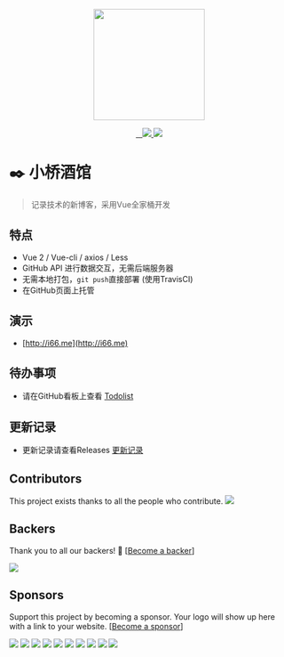 <p align="center">
  <img src="https://user-images.githubusercontent.com/18715564/41582703-e8f62c6c-73d4-11e8-8354-c7a230311f9a.png" alt="" width=200>
</p>
<p align="center">
  <a href="https://travis-ci.org/LeachZhou/blog">
    <img src="https://travis-ci.org/LeachZhou/blog.svg?branch=master" alt="">
  </a>
  <a href="https://github.com/LeachZhou/blog/releases">
     <img src="https://img.shields.io/github/release/LeachZhou/blog.svg" alt="">
  </a>
  <a href="https://github.com/LeachZhou/blog/blob/master/LICENSE">
     <img src="https://img.shields.io/github/license/LeachZhou/blog.svg" alt="">
  </a>
  <a href="#backers" alt="sponsors on Open Collective">
  		<img src="https://opencollective.com/blog/backers/badge.svg" />
  </a> 
  <a href="#sponsors" alt="Sponsors on Open Collective">
  		<img src="https://opencollective.com/blog/sponsors/badge.svg" />
  </a>
</p>

# :black_nib: 小桥酒馆

> 记录技术的新博客，采用Vue全家桶开发

## 特点
- Vue 2 / Vue-cli / axios / Less
- GitHub API 进行数据交互，无需后端服务器
- 无需本地打包，`git push`直接部署 (使用TravisCI)
- 在GitHub页面上托管
## 演示
- [http://i66.me](http://i66.me)

## 待办事项
- 请在GitHub看板上查看 [Todolist](https://github.com/LeachZhou/blog/projects/1)

## 更新记录
- 更新记录请查看Releases [更新记录](https://github.com/LeachZhou/blog/releases)

## Contributors

This project exists thanks to all the people who contribute. <img src="https://opencollective.com/blog/contributors.svg?width=890&button=false" />


## Backers

Thank you to all our backers! 🙏 [[Become a backer](https://opencollective.com/blog#backer)]

<a href="https://opencollective.com/blog#backers" target="_blank"><img src="https://opencollective.com/blog/backers.svg?width=890"></a>


## Sponsors

Support this project by becoming a sponsor. Your logo will show up here with a link to your website. [[Become a sponsor](https://opencollective.com/blog#sponsor)]

<a href="https://opencollective.com/blog/sponsor/0/website" target="_blank"><img src="https://opencollective.com/blog/sponsor/0/avatar.svg"></a>
<a href="https://opencollective.com/blog/sponsor/1/website" target="_blank"><img src="https://opencollective.com/blog/sponsor/1/avatar.svg"></a>
<a href="https://opencollective.com/blog/sponsor/2/website" target="_blank"><img src="https://opencollective.com/blog/sponsor/2/avatar.svg"></a>
<a href="https://opencollective.com/blog/sponsor/3/website" target="_blank"><img src="https://opencollective.com/blog/sponsor/3/avatar.svg"></a>
<a href="https://opencollective.com/blog/sponsor/4/website" target="_blank"><img src="https://opencollective.com/blog/sponsor/4/avatar.svg"></a>
<a href="https://opencollective.com/blog/sponsor/5/website" target="_blank"><img src="https://opencollective.com/blog/sponsor/5/avatar.svg"></a>
<a href="https://opencollective.com/blog/sponsor/6/website" target="_blank"><img src="https://opencollective.com/blog/sponsor/6/avatar.svg"></a>
<a href="https://opencollective.com/blog/sponsor/7/website" target="_blank"><img src="https://opencollective.com/blog/sponsor/7/avatar.svg"></a>
<a href="https://opencollective.com/blog/sponsor/8/website" target="_blank"><img src="https://opencollective.com/blog/sponsor/8/avatar.svg"></a>
<a href="https://opencollective.com/blog/sponsor/9/website" target="_blank"><img src="https://opencollective.com/blog/sponsor/9/avatar.svg"></a>


